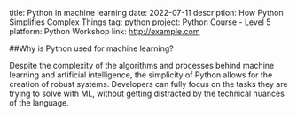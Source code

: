 ﻿title: Python in machine learning
date: 2022-07-11
description: How Python Simplifies Complex Things
tag: python
project: Python Course - Level 5
platform: Python Workshop
link: http://example.com

##Why is Python used for machine learning?

Despite the complexity of the algorithms and processes behind machine learning and artificial intelligence, the simplicity of Python allows for the creation of robust systems. Developers can fully focus on the tasks they are trying to solve with ML, without getting distracted by the technical nuances of the language.